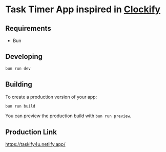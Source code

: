 # Task Timer App inspired in [Clockify](https://clockify.me/)

## Requirements
- Bun

## Developing

```bash
bun run dev
```

## Building

To create a production version of your app:

```bash
bun run build
```

You can preview the production build with `bun run preview`.

## Production Link

https://taskify4u.netlify.app/
